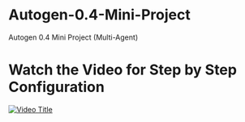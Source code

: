 # Autogen-0.4-Mini-Project
Autogen 0.4 Mini Project (Multi-Agent)

# Watch the Video for Step by Step Configuration

[![Video Title](https://img.youtube.com/vi/V3pYAAWKET0/0.jpg)](https://www.youtube.com/watch?v=V3pYAAWKET0)
